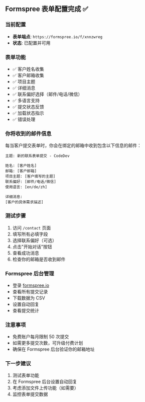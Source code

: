 ## Formspree 表单配置完成 ✅

### 当前配置
- **表单端点**: `https://formspree.io/f/xnnzwreg`
- **状态**: 已配置并可用

### 表单功能
- ✅ 客户姓名收集
- ✅ 客户邮箱收集
- ✅ 项目主题
- ✅ 详细消息
- ✅ 联系偏好选择（邮件/电话/微信）
- ✅ 多语言支持
- ✅ 提交状态反馈
- ✅ 加载状态指示
- ✅ 错误处理

### 你将收到的邮件信息
每当客户提交表单时，你会在绑定的邮箱中收到包含以下信息的邮件：

```
主题: 新的联系表单提交 - CodeDev

姓名: [客户姓名]
邮箱: [客户邮箱]
项目主题: [客户填写的主题]
联系偏好: [邮件/电话/微信]
使用语言: [en/de/zh]

详细消息:
[客户的具体需求描述]
```

### 测试步骤
1. 访问 `/contact` 页面
2. 填写所有必填字段
3. 选择联系偏好（可选）
4. 点击"开始对话"按钮
5. 查看成功消息
6. 检查你的邮箱是否收到邮件

### Formspree 后台管理
- 登录 [formspree.io](https://formspree.io)
- 查看所有提交记录
- 下载数据为 CSV
- 设置自动回复
- 查看提交统计

### 注意事项
- 免费账户每月限制 50 次提交
- 如需更多提交次数，可升级付费计划
- 确保在 Formspree 后台验证你的邮箱地址

### 下一步建议
1. 测试表单功能
2. 在 Formspree 后台设置自动回复
3. 考虑添加文件上传功能（如需要）
4. 监控表单提交数据
